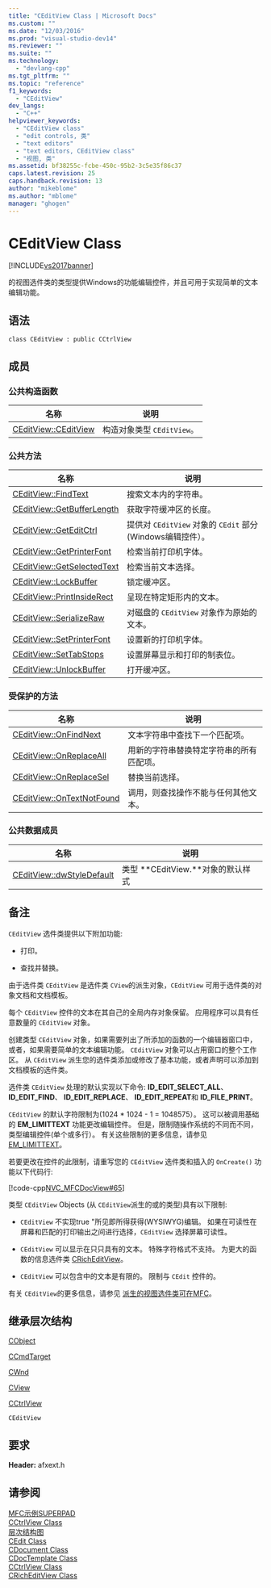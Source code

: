 ```yaml
---
title: "CEditView Class | Microsoft Docs"
ms.custom: ""
ms.date: "12/03/2016"
ms.prod: "visual-studio-dev14"
ms.reviewer: ""
ms.suite: ""
ms.technology: 
  - "devlang-cpp"
ms.tgt_pltfrm: ""
ms.topic: "reference"
f1_keywords: 
  - "CEditView"
dev_langs: 
  - "C++"
helpviewer_keywords: 
  - "CEditView class"
  - "edit controls, 类"
  - "text editors"
  - "text editors, CEditView class"
  - "视图, 类"
ms.assetid: bf38255c-fcbe-450c-95b2-3c5e35f86c37
caps.latest.revision: 25
caps.handback.revision: 13
author: "mikeblome"
ms.author: "mblome"
manager: "ghogen"
---
```

# CEditView Class
[!INCLUDE[vs2017banner](../../assembler/inline/includes/vs2017banner.md)]

的视图选件类的类型提供Windows的功能编辑控件，并且可用于实现简单的文本编辑功能。  
  
## 语法  
  
```  
class CEditView : public CCtrlView  
```  
  
## 成员  
  
### 公共构造函数  
  
|名称|说明|  
|--------|--------|  
|[CEditView::CEditView](../Topic/CEditView::CEditView.md)|构造对象类型 `CEditView`。|  
  
### 公共方法  
  
|名称|说明|  
|--------|--------|  
|[CEditView::FindText](../Topic/CEditView::FindText.md)|搜索文本内的字符串。|  
|[CEditView::GetBufferLength](../Topic/CEditView::GetBufferLength.md)|获取字符缓冲区的长度。|  
|[CEditView::GetEditCtrl](../Topic/CEditView::GetEditCtrl.md)|提供对 `CEditView` 对象的 `CEdit` 部分\(Windows编辑控件）。|  
|[CEditView::GetPrinterFont](../Topic/CEditView::GetPrinterFont.md)|检索当前打印机字体。|  
|[CEditView::GetSelectedText](../Topic/CEditView::GetSelectedText.md)|检索当前文本选择。|  
|[CEditView::LockBuffer](../Topic/CEditView::LockBuffer.md)|锁定缓冲区。|  
|[CEditView::PrintInsideRect](../Topic/CEditView::PrintInsideRect.md)|呈现在特定矩形内的文本。|  
|[CEditView::SerializeRaw](../Topic/CEditView::SerializeRaw.md)|对磁盘的 `CEditView` 对象作为原始的文本。|  
|[CEditView::SetPrinterFont](../Topic/CEditView::SetPrinterFont.md)|设置新的打印机字体。|  
|[CEditView::SetTabStops](../Topic/CEditView::SetTabStops.md)|设置屏幕显示和打印的制表位。|  
|[CEditView::UnlockBuffer](../Topic/CEditView::UnlockBuffer.md)|打开缓冲区。|  
  
### 受保护的方法  
  
|名称|说明|  
|--------|--------|  
|[CEditView::OnFindNext](../Topic/CEditView::OnFindNext.md)|文本字符串中查找下一个匹配项。|  
|[CEditView::OnReplaceAll](../Topic/CEditView::OnReplaceAll.md)|用新的字符串替换特定字符串的所有匹配项。|  
|[CEditView::OnReplaceSel](../Topic/CEditView::OnReplaceSel.md)|替换当前选择。|  
|[CEditView::OnTextNotFound](../Topic/CEditView::OnTextNotFound.md)|调用，则查找操作不能与任何其他文本。|  
  
### 公共数据成员  
  
|名称|说明|  
|--------|--------|  
|[CEditView::dwStyleDefault](../Topic/CEditView::dwStyleDefault.md)|类型 **CEditView.**对象的默认样式|  
  
## 备注  
 `CEditView` 选件类提供以下附加功能:  
  
-   打印。  
  
-   查找并替换。  
  
 由于选件类 `CEditView` 是选件类 `CView`的派生对象，`CEditView` 可用于选件类的对象文档和文档模板。  
  
 每个 `CEditView` 控件的文本在其自己的全局内存对象保留。  应用程序可以具有任意数量的 `CEditView` 对象。  
  
 创建类型 `CEditView` 对象，如果需要列出了所添加的函数的一个编辑器窗口中，或者，如果需要简单的文本编辑功能。  `CEditView` 对象可以占用窗口的整个工作区。  从 `CEditView` 派生您的选件类添加或修改了基本功能，或者声明可以添加到文档模板的选件类。  
  
 选件类 `CEditView` 处理的默认实现以下命令: **ID\_EDIT\_SELECT\_ALL**、 **ID\_EDIT\_FIND**、 **ID\_EDIT\_REPLACE**、 **ID\_EDIT\_REPEAT**和 **ID\_FILE\_PRINT**。  
  
 `CEditView` 的默认字符限制为\(1024 \* 1024 \- 1 \= 1048575）。  这可以被调用基础的 **EM\_LIMITTEXT** 功能更改编辑控件。  但是，限制随操作系统的不同而不同，类型编辑控件\(单个或多行）。  有关这些限制的更多信息，请参见 [EM\_LIMITTEXT](http://msdn.microsoft.com/library/windows/desktop/bb761607)。  
  
 若要更改在控件的此限制，请重写您的 `CEditView` 选件类和插入的 `OnCreate()` 功能以下代码行:  
  
 [!code-cpp[NVC_MFCDocView#65](../../mfc/codesnippet/CPP/ceditview-class_1.cpp)]  
  
 类型 `CEditView` Objects \(从 `CEditView`派生的或的类型\)具有以下限制:  
  
-   `CEditView` 不实现true "所见即所得获得\(WYSIWYG\)编辑。  如果在可读性在屏幕和匹配的打印输出之间进行选择，`CEditView` 选择屏幕可读性。  
  
-   `CEditView` 可以显示在只只具有的文本。  特殊字符格式不支持。  为更大的函数的信息选件类 [CRichEditView](../../mfc/reference/cricheditview-class.md)。  
  
-   `CEditView` 可以包含中的文本是有限的。  限制与 `CEdit` 控件的。  
  
 有关 `CEditView`的更多信息，请参见 [派生的视图选件类可在MFC](../../mfc/derived-view-classes-available-in-mfc.md)。  
  
## 继承层次结构  
 [CObject](../../mfc/reference/cobject-class.md)  
  
 [CCmdTarget](../../mfc/reference/ccmdtarget-class.md)  
  
 [CWnd](../../mfc/reference/cwnd-class.md)  
  
 [CView](../../mfc/reference/cview-class.md)  
  
 [CCtrlView](../../mfc/reference/cctrlview-class.md)  
  
 `CEditView`  
  
## 要求  
 **Header:** afxext.h  
  
## 请参阅  
 [MFC示例SUPERPAD](../../top/visual-cpp-samples.md)   
 [CCtrlView Class](../../mfc/reference/cctrlview-class.md)   
 [层次结构图](../../mfc/hierarchy-chart.md)   
 [CEdit Class](../../mfc/reference/cedit-class.md)   
 [CDocument Class](../../mfc/reference/cdocument-class.md)   
 [CDocTemplate Class](../../mfc/reference/cdoctemplate-class.md)   
 [CCtrlView Class](../../mfc/reference/cctrlview-class.md)   
 [CRichEditView Class](../../mfc/reference/cricheditview-class.md)